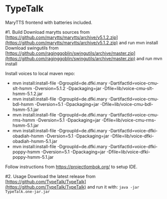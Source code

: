 # TypeTalk
MaryTTS frontend with batteries included.

#1. Build
Download marytts sources from [https://github.com/marytts/marytts/archive/v5.1.2.zip](https://github.com/marytts/marytts/archive/v5.1.2.zip) and run mvn install
Download swingutils from [https://github.com/raginggoblin/swingutils/archive/master.zip](https://github.com/raginggoblin/swingutils/archive/master.zip) and run mvn install

Install voices to local maven repo:
* mvn install:install-file -DgroupId=de.dfki.mary -DartifactId=voice-cmu-slt-hsmm -Dversion=5.1.2 -Dpackaging=jar -Dfile=lib/voice-cmu-slt-hsmm-5.1.2.jar
* mvn install:install-file -DgroupId=de.dfki.mary -DartifactId=voice-cmu-bdl-hsmm -Dversion=5.1 -Dpackaging=jar -Dfile=lib/voice-cmu-bdl-hsmm-5.1.jar
* mvn install:install-file -DgroupId=de.dfki.mary -DartifactId=voice-cmu-rms-hsmm -Dversion=5.1 -Dpackaging=jar -Dfile=lib/voice-cmu-rms-hsmm-5.1.jar
* mvn install:install-file -DgroupId=de.dfki.mary -DartifactId=voice-dfki-obadiah-hsmm -Dversion=5.1 -Dpackaging=jar -Dfile=lib/voice-dfki-obadiah-hsmm-5.1.jar
* mvn install:install-file -DgroupId=de.dfki.mary -DartifactId=voice-dfki-poppy-hsmm -Dversion=5.1 -Dpackaging=jar -Dfile=lib/voice-dfki-poppy-hsmm-5.1.jar

Follow instructions from https://projectlombok.org/ to setup IDE.

#2. Usage
Download the latest release from [https://github.com/TypeTalk/TypeTalk](https://github.com/TypeTalk/TypeTalk) and run it with: `java -jar TypeTalk.one-jar.jar` 



